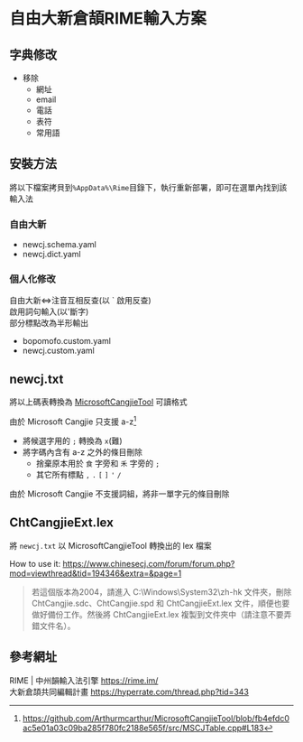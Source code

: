 # 自由大新倉頡RIME輸入方案

## 字典修改

- 移除
  - 網址
  - email
  - 電話
  - 表符
  - 常用語

## 安裝方法

將以下檔案拷貝到`%AppData%\Rime`目錄下，執行重新部署，即可在選單內找到該輸入法

### 自由大新

- newcj.schema.yaml
- newcj.dict.yaml

### 個人化修改

自由大新<=>注音互相反查(以 ` 啟用反查)\
啟用詞句輸入(以'斷字)\
部分標點改為半形輸出

- bopomofo.custom.yaml
- newcj.custom.yaml

## newcj.txt

將以上碼表轉換為 [MicrosoftCangjieTool](https://github.com/Arthurmcarthur/MicrosoftCangjieTool) 可讀格式

由於 Microsoft Cangjie 只支援 a-z[^1]

- 將候選字用的 `;` 轉換為 `x`(難)
- 將字碼內含有 a-z 之外的條目刪除
  - 捨棄原本用於 `食` 字旁和 `禾` 字旁的 `;`
  - 其它所有標點 `,` `.` `[` `]` `'` `/`

由於 Microsoft Cangjie 不支援詞組，將非一單字元的條目刪除

[^1]: <https://github.com/Arthurmcarthur/MicrosoftCangjieTool/blob/fb4efdc0ac5e01a03c09ba285f780fc2188e565f/src/MSCJTable.cpp#L183>

## ChtCangjieExt.lex

將 `newcj.txt` 以 MicrosoftCangjieTool 轉換出的 lex 檔案

How to use it: <https://www.chinesecj.com/forum/forum.php?mod=viewthread&tid=194346&extra=&page=1>

> 若這個版本為2004，請進入 C:\Windows\System32\zh-hk 文件夾，刪除 ChtCangjie.sdc、ChtCangjie.spd 和 ChtCangjieExt.lex 文件，順便也要做好備份工作。然後將 ChtCangjieExt.lex 複製到文件夾中（請注意不要弄錯文件名）。

## 參考網址

RIME | 中州韻輸入法引擎 <https://rime.im/> \
大新倉頡共同編輯計畫 <https://hyperrate.com/thread.php?tid=343>
